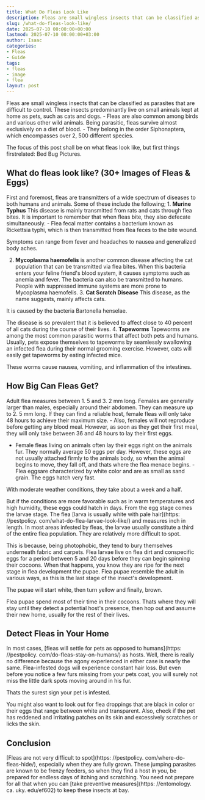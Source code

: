 ```yaml
---
title: What Do Fleas Look Like
description: Fleas are small wingless insects that can be classified as parasites that are difficult to control. These insects predominantly live on small animals kept at...
slug: /what-do-fleas-look-like/
date: 2025-07-10 00:00:00+00:00
lastmod: 2025-07-10 00:00:00+03:00
author: Isaac
categories:
- Fleas
- Guide
tags:
- fleas
- image
- flea
layout: post
---
```


Fleas are small wingless insects that can be classified as parasites that are difficult to control. These insects predominantly live on small animals kept at home as pets, such as cats and dogs. - Fleas are also common among birds and various other wild animals. Being parasitic, fleas survive almost exclusively on a diet of blood. - They belong in the order Siphonaptera, which encompasses over 2, 500 different species.

The focus of this post shall be on what fleas look like, but first things firstrelated: Bed Bug Pictures.

##  What do fleas look like? (30+ Images of Fleas & Eggs)

First and foremost, fleas are transmitters of a wide spectrum of diseases to both humans and animals. Some of these include the following; 1. **Murine Typhus** This disease is mainly transmitted from rats and cats through flea bites. It is important to remember that when fleas bite, they also defecate simultaneously. - Flea fecal matter contains a bacterium known as Rickettsia typhi, which is then transmitted from flea feces to the bite wound.

Symptoms can range from fever and headaches to nausea and generalized body aches.

2. **Mycoplasma haemofelis** is another common disease affecting the cat population that can be transmitted via flea bites. When this bacteria enters your feline friend's blood system, it causes symptoms such as anemia and fever. The bacteria can also be transmitted to humans. People with suppressed immune systems are more prone to Mycoplasma haemofelis. 3. **Cat Scratch Disease** This disease, as the name suggests, mainly affects cats.

It is caused by the bacteria Bartonella henselae.

The disease is so prevalent that it is believed to affect close to 40 percent of all cats during the course of their lives. 4. **Tapeworms** Tapeworms are among the most common parasitic worms that affect both pets and humans. Usually, pets expose themselves to tapeworms by seamlessly swallowing an infected flea during their normal grooming exercise. However, cats will easily get tapeworms by eating infected mice.

These worms cause nausea, vomiting, and inflammation of the intestines.

##  How Big Can Fleas Get?

Adult flea measures between 1. 5 and 3. 2 mm long. Females are generally larger than males, especially around their abdomen. They can measure up to 2. 5 mm long. If they can find a reliable host, female fleas will only take 48 hours to achieve their maximum size. - Also, females will not reproduce before getting any blood meal. However, as soon as they get their first meal, they will only take between 36 and 48 hours to lay their first eggs.

- Female fleas living on animals often lay their eggs right on the animals fur. They normally average 50 eggs per day. However, these eggs are not usually attached firmly to the animals body, so when the animal begins to move, they fall off, and thats where the flea menace begins. - Flea eggsare characterized by white color and are as small as sand grain. The eggs hatch very fast.

With moderate weather conditions, they take about a week and a half.

But if the conditions are more favorable such as in warm temperatures and high humidity, these eggs could hatch in days. From the egg stage comes the larvae stage. The flea [larva is usually white with pale hair](https: //pestpolicy. com/what-do-flea-larvae-look-like/) and measures inch in length. In most areas infested by fleas, the larvae usually constitute a third of the entire flea population. They are relatively more difficult to spot.

This is because, being photophobic, they tend to bury themselves underneath fabric and carpets. Flea larvae live on flea dirt and conspecific eggs for a period between 5 and 20 days before they can begin spinning their cocoons. When that happens, you know they are ripe for the next stage in flea development the pupae. Flea pupae resemble the adult in various ways, as this is the last stage of the insect's development.

The pupae will start white, then turn yellow and finally, brown.

Flea pupae spend most of their time in their cocoons. Thats where they will stay until they detect a potential host's presence, then hop out and assume their new home, usually for the rest of their lives.

##  Detect Fleas in Your Home

In most cases, [fleas will settle for pets as opposed to humans](https: //pestpolicy. com/do-fleas-stay-on-humans/) as hosts. Well, there is really no difference because the agony experienced in either case is nearly the same. Flea-infested dogs will experience constant hair loss. But even before you notice a few furs missing from your pets coat, you will surely not miss the little dark spots moving around in his fur.

Thats the surest sign your pet is infested.

You might also want to look out for flea droppings that are black in color or their eggs that range between white and transparent. Also, check if the pet has reddened and irritating patches on its skin and excessively scratches or licks the skin.

##  Conclusion

[Fleas are not very difficult to spot](https: //pestpolicy. com/where-do-fleas-hide/), especially when they are fully grown. These jumping parasites are known to be frenzy feeders, so when they find a host in you, be prepared for endless days of itching and scratching. You need not prepare for all that when you can [take preventive measures](https: //entomology. ca. uky. edu/ef602) to keep these insects at bay.
